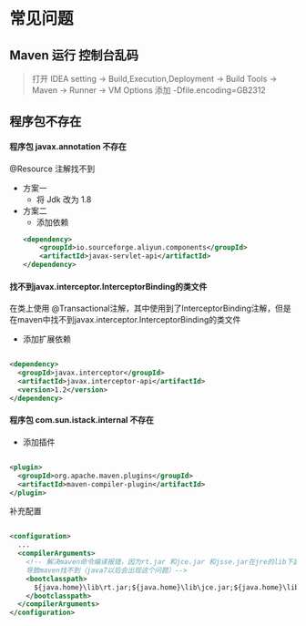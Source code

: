 # 常见问题

## Maven 运行 控制台乱码

> 打开 IDEA setting -> Build,Execution,Deployment -> Build Tools -> Maven -> Runner -> VM Options 添加
> -Dfile.encoding=GB2312

## 程序包不存在

#### 程序包 javax.annotation 不存在

@Resource 注解找不到

+ 方案一
  + 将 Jdk 改为 1.8
+ 方案二
  + 添加依赖
  ```xml
  <dependency>
      <groupId>io.sourceforge.aliyun.components</groupId>
      <artifactId>javax-servlet-api</artifactId>
  </dependency>
  ```

#### 找不到javax.interceptor.InterceptorBinding的类文件

在类上使用 @Transactional注解，其中使用到了InterceptorBinding注解，但是在maven中找不到javax.interceptor.InterceptorBinding的类文件

+ 添加扩展依赖

```xml

<dependency>
  <groupId>javax.interceptor</groupId>
  <artifactId>javax.interceptor-api</artifactId>
  <version>1.2</version>
</dependency>
```

#### 程序包 com.sun.istack.internal 不存在

+ 添加插件

```xml

<plugin>
  <groupId>org.apache.maven.plugins</groupId>
  <artifactId>maven-compiler-plugin</artifactId>
</plugin>
```

补充配置

```xml

<configuration>
  ...
  <compilerArguments>
    <!-- 解决maven命令编译报错，因为rt.jar 和jce.jar 和jsse.jar在jre的lib下面，不在jdk的lib下面，
    导致maven找不到（java7以后会出现这个问题）-->
    <bootclasspath>
      ${java.home}\lib\rt.jar;${java.home}\lib\jce.jar;${java.home}\lib\jsse.jar
    </bootclasspath>
  </compilerArguments>
</configuration>
```
